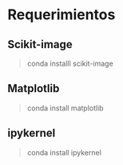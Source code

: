 # Requerimientos

## Scikit-image
> conda installl scikit-image

## Matplotlib
> conda install matplotlib

## ipykernel
> conda install ipykernel